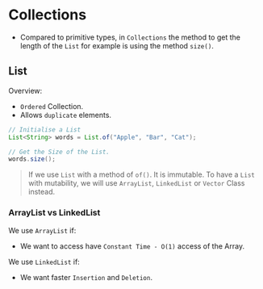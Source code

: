 # Collections

- Compared to primitive types, in `Collections` the method to get the length of the `List` for example is using the method `size()`.

## List

Overview:

- `Ordered` Collection.
- Allows `duplicate` elements.

```Java
// Initialise a List
List<String> words = List.of("Apple", "Bar", "Cat");

// Get the Size of the List.
words.size();
```

> If we use `List` with a method of `of()`. It is immutable. To have a `List` with mutability, we will use `ArrayList`, `LinkedList` or `Vector` Class instead.

### ArrayList vs LinkedList

We use `ArrayList` if:

- We want to access have `Constant Time - O(1)` access of the Array.

We use `LinkedList` if:

- We want faster `Insertion` and `Deletion`.
